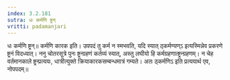 ```yaml
---
index: 3.2.181
sutra: धः कर्मणि ष्ट्रन्
vritti: padamanjari
---
```


 धः कर्मणि ष्ट्रन्॥ कर्मणि कारक इति। उपपदं तु कर्म न स्मभवति, यदि स्यात् ठ्कर्मण्यण्ऽ इत्यस्मिन्नेव प्रकरणे ष्ट्रनं विदध्यात्। ननु चोतरसूत्रे पुनः ष्ट्रन्ग्रहणं कर्तव्यं स्यात्, अस्तु लघीयो हि कर्मग्रहणात्ष्ट्रन्ग्रहणम्। न चेह वर्तमानकाले ष्ट्रन्प्रत्ययः, धात्रीत्युक्ते क्रियाकारकसम्बन्धमात्रं गम्यते। अतः ठ्कर्मणिऽ इति प्रत्ययार्थ एव, नोपपदम्॥
